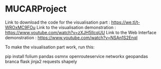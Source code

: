 # MUCARProject
Link to download the code for the visualisation part : https://we.tl/t-WROxMC9FOu
Link to the visualisation demonstration : https://www.youtube.com/watch?v=zXJH5IIcqUU
Link to the Web Interface demonstration : https://www.youtube.com/watch?v=NSAn1S2EnqI

To make the visualisation part work, run this:

pip install folium pandas osmnx openrouteservice networkx geopandas branca flask jinja2 requests shapely